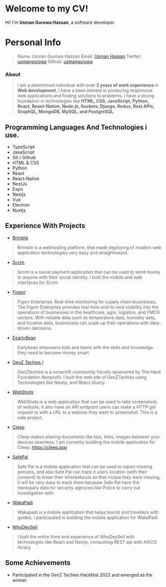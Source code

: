 # Welcome to my CV!

Hi! I'm **Usman Gurowa Hassan**, a software developer. 

# Personal Info
> Name: Usman Gurowa Hassan
> Email: [Usman Hassan](mailto:usmanhassangu@gmail.com)
> Twitter: [usmangurowa](https://twitter.com/usmangurowa)
> Github: [usmangurowa](https://github.com/usmangurowa)

### About
> I am a determined individual with over **2 years of work experience** in **Web development**, I have a keen interest in producing responsive web applications and finding solutions to problems. I have a strong foundation in technologies like **HTML, CSS, JavaScript, Python, React, React-Native, Node.js, Sockets, Django, Redux, Rest APIs, GraphQL, MongoDB, MySQL, and PostgreSQL**.

## Programming Languages And Technologies i use.
- TypeScript
- JavaScript
- Git / Github
- HTML & CSS
- Python
- React
- React-Native 
- NestJs
- Expo
- Nextjs
- Vue
- Electron
- Nuxtjs



## Experience With Projects
- [Brimble](https://brimble.io)
> Brimble is a webhosting platform, that made deploying of modern web application technologies very easy and straighfoward. 
- [Scrim](https://sendscrim.app)
> Scrim is a social payment application that can be used to send money to anyone with their social identity. I built the mobile and web interfaces for Scrim.
- [Figgor]((https://play.google.com/store/apps/details?id=com.usmangurowa.figorr))
> Figorr Enterprise, Real-time monitoring for supply chain businesses, The Figorr Enterprise provides real-time end-to-end visibility into the operations of businesses in the healthcare, agro, logistics, and FMCG sectors. With reliable data such as temperature data, humidity data, and location data, businesses can scale up their operations with data-driven decisions.
- [EearlyBean]((https://play.google.com/store/apps/details?id=com.usmangurowa.figorr))
> Earlybean empowers kids and teens with the skills and knowledge they need to become money smart.
- [GenZ Techies ](https://play.google.com/store/apps/details?id=co.earlybean.childapp))
> GenZtechies is a nonprofit community fiscally sponsored by The Hack Foundation Nonprofit. I built the web site of GenZTechies using Technologies like Nextjs, and React-Query.
- [WebShots](https://webshot.brimble.app)
>WebShots is a web application that can be used to take screenshots of website, it also have an API endpoint users can make a HTTP get request to with a URL to a website they want to screenshot. This is a side project.
- [Cleep](https://github.com/usmangurowa/cleep)
> Cleep makes sharing documents like text, links, images between your devices seamless. I am currently building the mobile application for Cleep. 
https://cleep.app 
- [SafePal](https://github.com/usmangurowa/safepal)
> Safe Pal is a mobile application that can be used to report missing persons, and also Safe Pal can track it users location (with their consent) to know their whereabouts so that incase they went missing, it will be very easy to track them because Safe Pal have the necessary data for security agencies like Police to carry out investigation with.
- [WakaPadi](https://www.wakapadi.io/)
> Wakapadi is a mobile application that helps tourist and travellers with guides. I participated in building the mobile application for WakaPadi.
- [WhoDeySell](https://whodeysell.com.ng)
> I built the entire front end experience of WhoDeySell with technologies like React and Nextjs, consuming REST api with AXIOS library.

## Some Achievements
- Participated in the GenZ Techies Hackfest 2022 and emerged as the winner.
